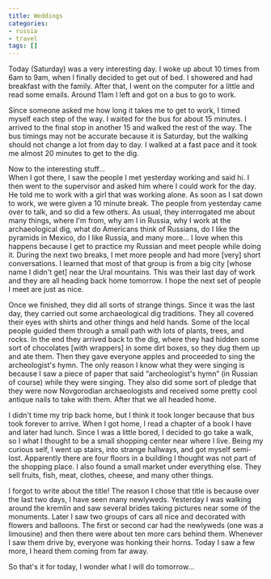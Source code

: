 ```yaml
---
title: Weddings
categories:
- russia
- travel
tags: []
---
```

Today (Saturday) was a very interesting day. I woke up about 10 times from 6am to 9am, when I finally decided to get out of bed. I showered and had breakfast with the family. After that, I went on the computer for a little and read some emails. Around 11am I left and got on a bus to go to work.

Since someone asked me how long it takes me to get to work, I timed myself each step of the way. I waited for the bus for about 15 minutes. I arrived to the final stop in another 15 and walked the rest of the way. The bus timings may not be accurate because it is Saturday, but the walking should not change a lot from day to day. I walked at a fast pace and it took me almost 20 minutes to get to the dig.

Now to the interesting stuff...<br />When I got there, I saw the people I met yesterday working and said hi. I then went to the supervisor and asked him where I could work for the day. He told me to work with a girl that was working alone. As soon as I sat down to work, we were given a 10 minute break. The people from yesterday came over to talk, and so did a few others. As usual, they interrogated me about many things, where I'm from, why  am I in Russia, why I work at the archaeological dig, what do Americans think of Russians, do I like the pyramids in Mexico, do I like Russia, and many more... I love when this happens because I get to practice my Russian and meet people while doing it. During the next two breaks, I met more people and had more [very] short conversations. I learned that most of that group is from a big city [whose name I didn't get] near the Ural mountains. This was their last day of work and they are all heading back home tomorrow. I hope the next set of people I meet are just as nice.

Once we finished, they did all sorts of strange things. Since it was the last day, they carried out some archaeological dig traditions. They all covered their eyes with shirts and other things and held hands. Some of the local people guided them through a small path with lots of plants, trees, and rocks. In the end they arrived back to the dig, where they had hidden some sort of chocolates [with wrappers] in some dirt boxes, so they dug them up and ate them. Then they gave everyone apples and proceeded to sing the archeologist's hymn. The only reason I know what they were singing is because I saw a piece of paper that said “archeologist's hymn” (in Russian of course) while they were singing. They also did some sort of pledge that they were now Novgorodian archaeologists and received some pretty cool antique nails to take with them. After that we all headed home.

I didn't time my trip back home, but I think it took longer because that bus took forever to arrive. When I got home, I read a chapter of a book I have and later had lunch. Since I was a little bored, I decided to go take a walk, so I what I thought to be a small shopping center near where I live. Being my curious self, I went up stairs, into strange hallways, and got myself semi-lost. Apparently there are four floors in a building I thought was not part of the shopping place. I also found a small market under everything else. They sell fruits, fish, meat, clothes, cheese, and many other things. 

I forgot to write about the title! The reason I chose that title is because over the last two days, I have seen many newlyweds. Yesterday I was walking around the kremlin and saw several brides taking pictures near some of the monuments. Later I saw two groups of cars all nice and decorated with flowers and balloons. The first or second car had the newlyweds (one was a limousine) and then there were about ten more cars behind them. Whenever I saw them drive by, everyone was honking their horns. Today I saw a few more, I heard them coming from far away.

So that's it for today, I wonder what I will do tomorrow...
